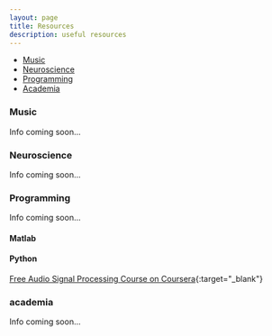 ```yaml
---
layout: page
title: Resources
description: useful resources
---
```


<div class="navbar">
    <div class="navbar-inner">
        <ul class="nav">
            <li><a href="#music">Music</a></li>
            <li><a href="#neuroscience">Neuroscience</a></li>
            <li><a href="#programming">Programming</a></li>
            <li><a href="#academia">Academia</a></li>
        </ul>
    </div>
</div>


### <a name="music"></a>Music
Info coming soon... 

### <a name="neuroscience"></a>Neuroscience
Info coming soon... 

### <a name="music"></a>Programming
Info coming soon... 

#### Matlab

#### Python
[Free Audio Signal Processing Course on Coursera](https://www.coursera.org/learn/audio-signal-processing){:target="_blank"}

### <a name="music"></a>academia
Info coming soon... 
